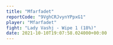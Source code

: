 ```yaml
---
title: "Mfarfadet"
reportCode: "9VghCRJvynYPpxG1"
player: "Mfarfadet"
fight: "Lady Vashj - Wipe 1 (18%)"
date: 2021-10-10T19:07:58.024000+00:00
---
```

